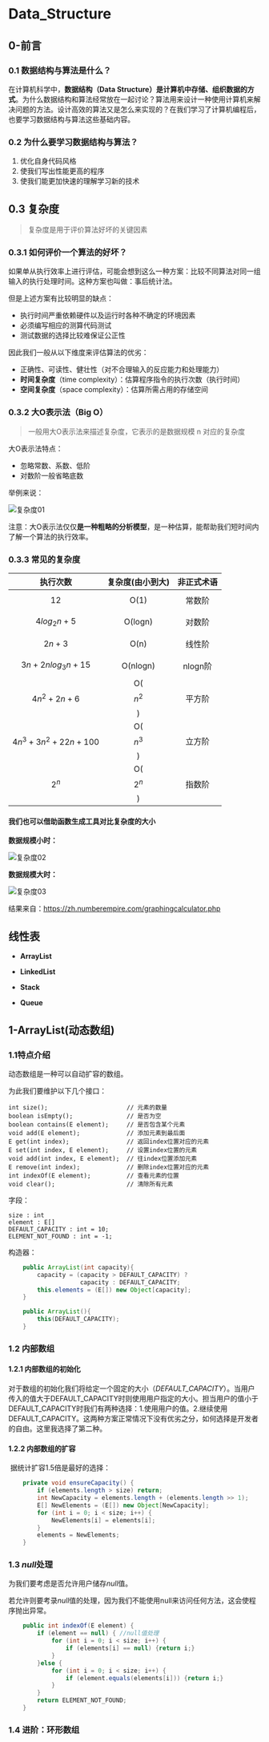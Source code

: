 # Data_Structure

## 0-前言

### 0.1 数据结构与算法是什么？

在计算机科学中，**数据结构（Data Structure）是计算机中存储、组织数据的方式**。为什么数据结构和算法经常放在一起讨论？算法用来设计一种使用计算机来解决问题的方法。设计高效的算法又是怎么来实现的？在我们学习了计算机编程后，也要学习数据结构与算法这些基础内容。

### 0.2 为什么要学习数据结构与算法？

1. 优化自身代码风格
2. 使我们写出性能更高的程序
3. 使我们能更加快速的理解学习新的技术

## 0.3 复杂度

> 复杂度是用于评价算法好坏的关键因素

### 0.3.1 如何评价一个算法的好坏？

如果单从执行效率上进行评估，可能会想到这么一种方案：比较不同算法对同一组输入的执行处理时间。这种方案也叫做：事后统计法。

但是上述方案有比较明显的缺点：

- 执行时间严重依赖硬件以及运行时各种不确定的环境因素
- 必须编写相应的测算代码测试
- 测试数据的选择比较难保证公正性

因此我们一般从以下维度来评估算法的优劣：

- 正确性、可读性、健壮性（对不合理输入的反应能力和处理能力）
- **时间复杂度**（time complexity）：估算程序指令的执行次数（执行时间）
- **空间复杂度**（space complexity）：估算所需占用的存储空间

### 0.3.2 大O表示法（Big O）

>  一般用大O表示法来描述复杂度，它表示的是数据规模 n 对应的复杂度

大O表示法特点：

-  忽略常数、系数、低阶
-  对数阶一般省略底数

举例来说：

![复杂度01](images\复杂度01.png)

注意：大O表示法仅仅**是一种粗略的分析模型**，是一种估算，能帮助我们短时间内了解一个算法的执行效率。

### 0.3.3 常见的复杂度

|           执行次数            | 复杂度(由小到大) | 非正式术语 |
| :---------------------------: | :--------------: | :--------: |
|           $$ 12 $$            |       O(1)       |   常数阶   |
|      $$ 4log_2 n + 5 $$       |     O(logn)      |   对数阶   |
|         $$ 2n + 3 $$          |       O(n)       |   线性阶   |
|   $$ 3n + 2nlog_3 n + 15 $$   |     O(nlogn)     |  nlogn阶   |
|      $$ 4n^2 + 2n + 6 $$      |   O($$ n^2 $$)   |   平方阶   |
| $$ 4n^3 + 3n^2 + 22n + 100 $$ |   O($$ n^3 $$)   |   立方阶   |
|           $$ 2^n $$           |   O($$ 2^n $$)   |   指数阶   |

#### 我们也可以借助函数生成工具对比复杂度的大小

**数据规模小时：**

![复杂度02](images\复杂度02.png)

**数据规模大时：**

![复杂度03](images\复杂度03.png)

结果来自：https://zh.numberempire.com/graphingcalculator.php





## 线性表

- **ArrayList**

- **LinkedList**

- **Stack**

- **Queue**

  

## 1-ArrayList(动态数组)

### 1.1特点介绍

动态数组是一种可以自动扩容的数组。

为此我们要维护以下几个接口：

```
int size();                      // 元素的数量
boolean isEmpty();               // 是否为空
boolean contains(E element);     // 是否包含某个元素
void add(E element);             // 添加元素到最后面
E get(int index);                // 返回index位置对应的元素
E set(int index, E element);     // 设置index位置的元素
void add(int index, E element);  // 往index位置添加元素
E remove(int index);             // 删除index位置对应的元素
int indexOf(E element);          // 查看元素的位置
void clear();                    // 清除所有元素
```

字段：

```
size : int
element : E[]
DEFAULT_CAPACITY : int = 10;
ELEMENT_NOT_FOUND : int = -1;
```

构造器：

```java
    public ArrayList(int capacity){
        capacity = (capacity > DEFAULT_CAPACITY) ? 
                    capacity : DEFAULT_CAPACITY;
        this.elements = (E[]) new Object[capacity];
    }

    public ArrayList(){
        this(DEFAULT_CAPACITY);
    }
```



### 1.2 内部数组

#### 1.2.1 内部数组的初始化

​	对于数组的初始化我们将给定一个固定的大小（*DEFAULT_CAPACITY*）。当用户传入的值大于DEFAULT_CAPACITY时则使用用户指定的大小。担当用户的值小于DEFAULT_CAPACITY时我们有两种选择：1.使用用户的值。2.继续使用DEFAULT_CAPACITY。这两种方案正常情况下没有优劣之分，如何选择是开发者的自由。这里我选择了第二种。

#### 1.2.2 内部数组的扩容

​	据统计扩容1.5倍是最好的选择：

```java
    private void ensureCapacity() {
        if (elements.length > size) return;
        int NewCapacity = elements.length + (elements.length >> 1);
        E[] NewElements = (E[]) new Object[NewCapacity];
        for (int i = 0; i < size; i++) {
            NewElements[i] = elements[i];
        }
        elements = NewElements;
    }
```



### 1.3 *null*处理

为我们要考虑是否允许用户储存*null*值。

若允许则要考录*null*值的处理，因为我们不能使用null来访问任何方法，这会使程序抛出异常。

```java
    public int indexOf(E element) {
        if (element == null) { //null值处理
            for (int i = 0; i < size; i++) {
                if (elements[i] == null) {return i;}
            }
        }else {
            for (int i = 0; i < size; i++) {
                if (element.equals(elements[i])) {return i;}
            }
        }
        return ELEMENT_NOT_FOUND;
    }
```

### 1.4 进阶：环形数组

